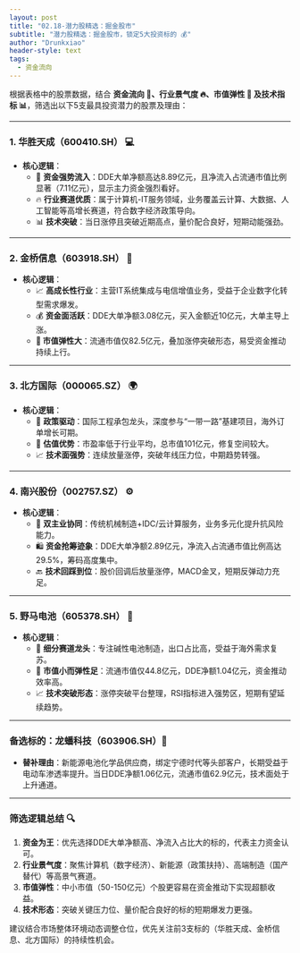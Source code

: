 ```yaml
---
layout: post
title: "02.18-潜力股精选：掘金股市"
subtitle: "潜力股精选：掘金股市，锁定5大投资标的 💰"
author: "Drunkxiao"
header-style: text
tags:
  - 资金流向
---
```



根据表格中的股票数据，结合 **资金流向 💸、行业景气度 🔥、市值弹性 🚀 及技术指标 📊**，筛选出以下5支最具投资潜力的股票及理由：

---

### 1. 华胜天成（600410.SH） 💻
- **核心逻辑**：
    - 💸 **资金强势流入**：DDE大单净额高达8.89亿元，且净流入占流通市值比例显著（7.11亿元），显示主力资金强烈看好。
    - 🔥 **行业赛道优质**：属于计算机-IT服务领域，业务覆盖云计算、大数据、人工智能等高增长赛道，符合数字经济政策导向。
    - 📊 **技术突破**：当日涨停且突破近期高点，量价配合良好，短期动能强劲。

---

### 2. 金桥信息（603918.SH） 📡
- **核心逻辑**：
    - 📈 **高成长性行业**：主营IT系统集成与电信增值业务，受益于企业数字化转型需求爆发。
    - 💰 **资金面活跃**：DDE大单净额3.08亿元，买入金额近10亿元，大单主导上涨。
    - **🚀 市值弹性大**：流通市值仅82.5亿元，叠加涨停突破形态，易受资金推动持续上行。

---

### 3. 北方国际（000065.SZ） 🌍
- **核心逻辑**：
    - 📜 **政策驱动**：国际工程承包龙头，深度参与“一带一路”基建项目，海外订单增长可期。
    - 💎 **估值优势**：市盈率低于行业平均，总市值101亿元，修复空间较大。
    - 📈 **技术面强势**：连续放量涨停，突破年线压力位，中期趋势转强。

---

### 4. 南兴股份（002757.SZ） ⚙️
- **核心逻辑**：
    - 🤝 **双主业协同**：传统机械制造+IDC/云计算服务，业务多元化提升抗风险能力。
    - 🛍️ **资金抢筹迹象**：DDE大单净额2.89亿元，净流入占流通市值比例高达29.5%，筹码高度集中。
    - 🔙 **技术回踩到位**：股价回调后放量涨停，MACD金叉，短期反弹动力充足。

---

### 5. 野马电池（605378.SH） 🔋
- **核心逻辑**：
    - 🎯 **细分赛道龙头**：专注碱性电池制造，出口占比高，受益于海外需求复苏。
    - 🚀 **市值小而弹性足**：流通市值仅44.8亿元，DDE净额1.04亿元，资金推动效率高。
    - 📈 **技术突破形态**：涨停突破平台整理，RSI指标进入强势区，短期有望延续趋势。

---

### 备选标的：龙蟠科技（603906.SH）🧪
- **替补理由**：新能源电池化学品供应商，绑定宁德时代等头部客户，长期受益于电动车渗透率提升。当日DDE净额1.06亿元，流通市值62.9亿元，技术面处于上升通道。

---

### 筛选逻辑总结 🔍
1.  **资金为王**：优先选择DDE大单净额高、净流入占比大的标的，代表主力资金认可。
2.  **行业景气度**：聚焦计算机（数字经济）、新能源（政策扶持）、高端制造（国产替代）等高景气赛道。
3.  **市值弹性**：中小市值（50-150亿元）个股更容易在资金推动下实现超额收益。
4.  **技术形态**：突破关键压力位、量价配合良好的标的短期爆发力更强。

建议结合市场整体环境动态调整仓位，优先关注前3支标的（华胜天成、金桥信息、北方国际）的持续性机会。
